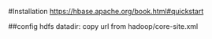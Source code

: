 #Installation
https://hbase.apache.org/book.html#quickstart

##config hdfs datadir: copy url from hadoop/core-site.xml
